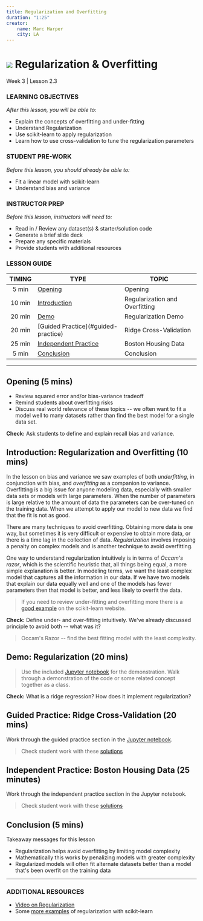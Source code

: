 ```yaml
---
title: Regularization and Overfitting
duration: "1:25"
creator:
    name: Marc Harper
    city: LA
---
```


# ![](https://ga-dash.s3.amazonaws.com/production/assets/logo-9f88ae6c9c3871690e33280fcf557f33.png) Regularization & Overfitting
Week 3 | Lesson 2.3

### LEARNING OBJECTIVES
*After this lesson, you will be able to:*
- Explain the concepts of overfitting and under-fitting
- Understand Regularization
- Use scikit-learn to apply regularization
- Learn how to use cross-validation to tune the regularization parameters

### STUDENT PRE-WORK
*Before this lesson, you should already be able to:*
- Fit a linear model with scikit-learn
- Understand bias and variance

### INSTRUCTOR PREP
*Before this lesson, instructors will need to:*
- Read in / Review any dataset(s) & starter/solution code
- Generate a brief slide deck
- Prepare any specific materials
- Provide students with additional resources

### LESSON GUIDE
| TIMING  | TYPE  | TOPIC  |
|:-:|---|---|
| 5 min  | [Opening](#opening)  | Opening  |
| 10 min  | [Introduction](#introduction)   | Regularization and Overfitting   |
| 20 min  | [Demo](#demo)  | Regularization Demo  |
| 20 min  | [Guided Practice](#guided-practice<a name="opening"></a>)  | Ridge Cross-Validation  |
| 25 min  | [Independent Practice](#ind-practice)  | Boston Housing Data  |
| 5 min  | [Conclusion](#conclusion)  | Conclusion  |

---

<a name="opening"></a>
## Opening (5 mins)
- Review squared error and/or bias-variance tradeoff
- Remind students about overfitting risks
- Discuss real world relevance of these topics -- we often want to fit a model
well to many datasets rather than find the best model for a single data set.

**Check:** Ask students to define and explain recall bias and variance.

<a name="introduction"></a>
## Introduction: Regularization and Overfitting (10 mins)

In the lesson on bias and variance we saw examples of both _underfitting_, in
conjunction with bias, and _overfitting_ as a companion to variance. Overfitting
is a big issue for anyone modeling data, especially with smaller data sets or
models with large parameters. When the number of parameters is large relative
to the amount of data the parameters can be over-tuned on the training data. When
we attempt to apply our model to new data we find that the fit is not as good.

There are many techniques to avoid overfitting. Obtaining more data is one way,
but sometimes it is very difficult or expensive to obtain more data, or there
is a time lag in the collection of data. _Regularization_ involves imposing
a penalty on complex models and is another technique to avoid overfitting.

One way to understand regularization intuitively is in terms of _Occam's razor_,
which is the scientific heuristic that, all things being equal, a more simple
explanation is better. In modeling terms, we want the least complex model that
captures all the information in our data. If we have two models that explain our
data equally well and one of the models has fewer parameters then that model is
better, and less likely to overfit the data.

> If you need to review under-fitting and overfitting more there is a
[good example](http://scikit-learn.org/stable/auto_examples/model_selection/plot_underfitting_overfitting.html) on the scikit-learn website.

**Check:** Define under- and over-fitting intuitively. We've already discussed
principle to avoid both -- what was it?

> Occam's Razor -- find the best fitting model with the least complexity.

<a name="demo"></a>
## Demo: Regularization (20 mins)

> Use the included [Jupyter notebook](./code/starter-code/Regularization-starter.ipynb) for the demonstration.
Walk through a demonstration of the code or some related concept together as a class.

**Check:** What is a ridge regression? How does it implement regularization?

<a name="guided-practice"></a>
## Guided Practice: Ridge Cross-Validation (20 mins)

Work through the guided practice section in the [Jupyter notebook](./code/starter-code/Regularization-starter.ipynb).

> Check student work with these [solutions](./code/solution-code/Regularization-Solutions.ipynb)

<a name="ind-practice"></a>
## Independent Practice: Boston Housing Data (25 minutes)

Work through the independent practice section in the Jupyter notebook.

> Check student work with these [solutions](./code/solution-code/Regularization-Solutions.ipynb)


<a name="conclusion"></a>
## Conclusion (5 mins)

Takeaway messages for this lesson
* Regularization helps avoid overfitting by limiting model complexity
* Mathematically this works by penalizing models with greater complexity
* Regularized models will often fit alternate datasets better than a
model that's been overfit on the training data


***

### ADDITIONAL RESOURCES

- [Video on Regularization](https://www.youtube.com/watch?v=sO4ZirJh9ds)
- Some [more examples](http://www.analyticsvidhya.com/blog/2016/01/complete-tutorial-ridge-lasso-regression-python/) of regularization with scikit-learn
